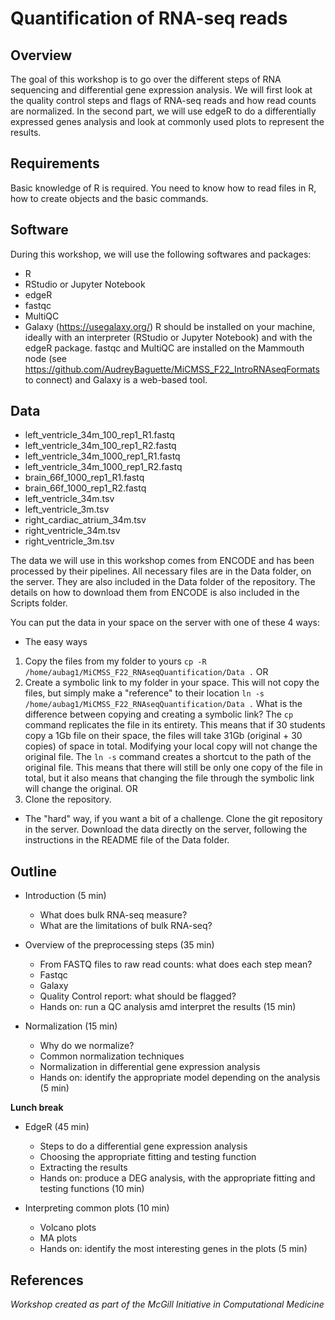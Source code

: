# Quantification of RNA-seq reads

## Overview
The goal of this workshop is to go over the different steps of RNA sequencing and differential gene expression analysis. We will first look at the quality control steps and flags of RNA-seq reads and how read counts are normalized. In the second part, we will use edgeR to do a differentially expressed genes analysis and look at commonly used plots to represent the results. 
   
## Requirements
Basic knowledge of R is required. You need to know how to read files in R, how to create objects and the basic commands.
   
## Software
During this workshop, we will use the following softwares and packages:
* R
* RStudio or Jupyter Notebook
* edgeR
* fastqc
* MultiQC
* Galaxy (https://usegalaxy.org/)
R should be installed on your machine, ideally with an interpreter (RStudio or Jupyter Notebook) and with the edgeR package. 
fastqc and MultiQC are installed on the Mammouth node (see https://github.com/AudreyBaguette/MiCMSS_F22_IntroRNAseqFormats to connect) and Galaxy is a web-based tool.

## Data
* left_ventricle_34m_100_rep1_R1.fastq
* left_ventricle_34m_100_rep1_R2.fastq
* left_ventricle_34m_1000_rep1_R1.fastq
* left_ventricle_34m_1000_rep1_R2.fastq
* brain_66f_1000_rep1_R1.fastq
* brain_66f_1000_rep1_R2.fastq
* left_ventricle_34m.tsv
* left_ventricle_3m.tsv
* right_cardiac_atrium_34m.tsv
* right_ventricle_34m.tsv
* right_ventricle_3m.tsv

The data we will use in this workshop comes from ENCODE and has been processed by their pipelines. All necessary files are in the Data folder, on the server. They are also included in the Data folder of the repository. The details on how to download them from ENCODE is also included in the Scripts folder.

You can put the data in your space on the server with one of these 4 ways:
* The easy ways
1. Copy the files from my folder to yours `cp -R /home/aubag1/MiCMSS_F22_RNAseqQuantification/Data .`
OR
2. Create a symbolic link to my folder in your space. This will not copy the files, but simply make a "reference" to their location `ln -s /home/aubag1/MiCMSS_F22_RNAseqQuantification/Data .`
What is the difference between copying and creating a symbolic link? The `cp` command replicates the file in its entirety. This means that if 30 students copy a 1Gb file on their space, the files will take 31Gb (original + 30 copies) of space in total. Modifying your local copy will not change the original file. The `ln -s` command creates a shortcut to the path of the original file. This means that there will still be only one copy of the file in total, but it also means that changing the file through the symbolic link will change the original.
OR
3. Clone the repository.

* The "hard" way, if you want a bit of a challenge.
Clone the git repository in the server. Download the data directly on the server, following the instructions in the README file of the Data folder.

## Outline
* Introduction (5 min)
    - What does bulk RNA-seq measure?
    - What are the limitations of bulk RNA-seq?

* Overview of the preprocessing steps (35 min) 
    - From FASTQ files to raw read counts: what does each step mean?
    - Fastqc
    - Galaxy
    - Quality Control report: what should be flagged?
    - Hands on: run a QC analysis amd interpret the results (15 min) 

* Normalization (15 min) 
    - Why do we normalize?
    - Common normalization techniques
    - Normalization in differential gene expression analysis
    - Hands on: identify the appropriate model depending on the analysis (5 min) 

**Lunch break**

* EdgeR (45 min)
    - Steps to do a differential gene expression analysis
    - Choosing the appropriate fitting and testing function
    - Extracting the results
    - Hands on: produce a DEG analysis, with the appropriate fitting and testing functions (10 min) 

* Interpreting common plots (10 min)
    - Volcano plots
    - MA plots
    - Hands on: identify the most interesting genes in the plots (5 min)

## References
   
*Workshop created as part of the McGill Initiative in Computational Medicine*
